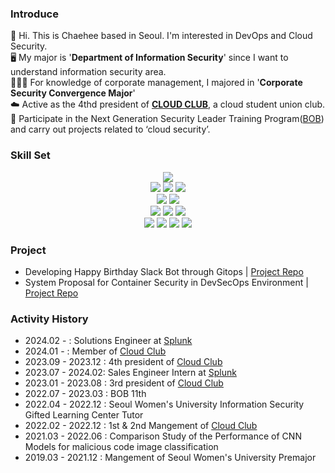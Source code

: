 ### Introduce
🤗 Hi. This is Chaehee based in Seoul. I'm interested in DevOps and Cloud Security.   
🖥️ My major is '**Department of Information Security**' since I want to understand information security area.      
🧑🏽‍💼 For knowledge of corporate management, I majored in '**Corporate Security Convergence Major**'   
☁️ Active as the 4thd president of **[CLOUD CLUB](https://www.cloudclub.kr/)**, a cloud student union club.     
🍚 Participate in the Next Generation Security Leader Training Program([BOB](https://www.kitribob.kr/)) and carry out projects related to ‘cloud security’.   

### Skill Set
<div align=center>
  <img src="https://img.shields.io/badge/splunk-%23000000.svg?style=for-the-badge&logo=splunk&logoColor=white">
  <br> 
  <img src="https://img.shields.io/badge/python-3776AB?style=for-the-badge&logo=python&logoColor=white">
  <img src="https://img.shields.io/badge/r-276DC3?style=for-the-badge&logo=r&logoColor=white">
  <img src="https://img.shields.io/badge/c-00599C?style=for-the-badge&logo=c&logoColor=white">
  <br>
  
  <img src="https://img.shields.io/badge/linux-FCC624?style=for-the-badge&logo=linux&logoColor=black"> 
  <img src="https://img.shields.io/badge/amazonaws-232F3E?style=for-the-badge&logo=amazonaws&logoColor=white">  
  <br>
  
  <img src="https://img.shields.io/badge/docker-2496ED?style=for-the-badge&logo=docker&logoColor=white"> 
  <img src="https://img.shields.io/badge/kubernetes-326CE5?style=for-the-badge&logo=kubernetes&logoColor=white">
  <img src="https://img.shields.io/badge/terraform-7B42BC?style=for-the-badge&logo=terraform&logoColor=white">
  <br>
  
  <img src="https://img.shields.io/badge/Notion-000000?style=for-the-badge&logo=notion&logoColor=white">
  <img src="https://img.shields.io/badge/Slack-4A154B?style=for-the-badge&logo=slack&logoColor=white">
  <img src="https://img.shields.io/badge/github-181717?style=for-the-badge&logo=github&logoColor=white">
  <img src="https://img.shields.io/badge/gitlab-FC6D26?style=for-the-badge&logo=gitlab&logoColor=white">
  <br>
 </div>
 
### Project
- Developing Happy Birthday Slack Bot through Gitops | [Project Repo](https://github.com/cloud-club/GitOps-ChucarBot)   
- System Proposal for Container Security in DevSecOps Environment | [Project Repo](https://github.com/team-saba)   

### Activity History
- 2024.02 - : Solutions Engineer at [Splunk](https://www.splunk.com/)
- 2024.01 - : Member of [Cloud Club](https://www.cloudclub.kr/)
- 2023.09 - 2023.12 : 4th president of [Cloud Club](https://www.cloudclub.kr/)
- 2023.07 - 2024.02: Sales Engineer Intern at [Splunk](https://www.splunk.com/)
- 2023.01 - 2023.08 : 3rd president of [Cloud Club](https://www.cloudclub.kr/)   
- 2022.07 - 2023.03 : BOB 11th   
- 2022.04 - 2022.12 : Seoul Women's University Information Security Gifted Learning Center Tutor   
- 2022.02 - 2022.12 : 1st & 2nd Mangement of [Cloud Club](https://www.cloudclub.kr/)   
- 2021.03 - 2022.06 : Comparison Study of the Performance of CNN Models for malicious code image classification   
- 2019.03 - 2021.12 : Mangement of Seoul Women's University Premajor    
